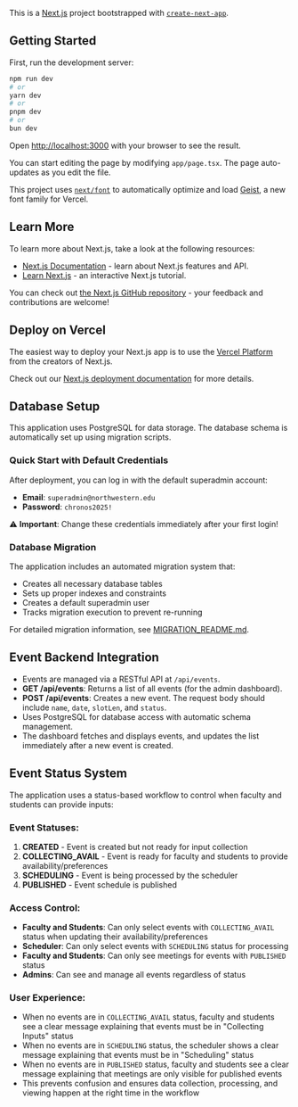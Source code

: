 This is a [Next.js](https://nextjs.org) project bootstrapped with [`create-next-app`](https://nextjs.org/docs/app/api-reference/cli/create-next-app).

## Getting Started

First, run the development server:

```bash
npm run dev
# or
yarn dev
# or
pnpm dev
# or
bun dev
```

Open [http://localhost:3000](http://localhost:3000) with your browser to see the result.

You can start editing the page by modifying `app/page.tsx`. The page auto-updates as you edit the file.

This project uses [`next/font`](https://nextjs.org/docs/app/building-your-application/optimizing/fonts) to automatically optimize and load [Geist](https://vercel.com/font), a new font family for Vercel.

## Learn More

To learn more about Next.js, take a look at the following resources:

- [Next.js Documentation](https://nextjs.org/docs) - learn about Next.js features and API.
- [Learn Next.js](https://nextjs.org/learn) - an interactive Next.js tutorial.

You can check out [the Next.js GitHub repository](https://github.com/vercel/next.js) - your feedback and contributions are welcome!

## Deploy on Vercel

The easiest way to deploy your Next.js app is to use the [Vercel Platform](https://vercel.com/new?utm_medium=default-template&filter=next.js&utm_source=create-next-app&utm_campaign=create-next-app-readme) from the creators of Next.js.

Check out our [Next.js deployment documentation](https://nextjs.org/docs/app/building-your-application/deploying) for more details.

## Database Setup

This application uses PostgreSQL for data storage. The database schema is automatically set up using migration scripts.

### Quick Start with Default Credentials

After deployment, you can log in with the default superadmin account:

- **Email**: `superadmin@northwestern.edu`
- **Password**: `chronos2025!`

⚠️ **Important**: Change these credentials immediately after your first login!

### Database Migration

The application includes an automated migration system that:
- Creates all necessary database tables
- Sets up proper indexes and constraints
- Creates a default superadmin user
- Tracks migration execution to prevent re-running

For detailed migration information, see [MIGRATION_README.md](./MIGRATION_README.md).

## Event Backend Integration

- Events are managed via a RESTful API at `/api/events`.
- **GET /api/events**: Returns a list of all events (for the admin dashboard).
- **POST /api/events**: Creates a new event. The request body should include `name`, `date`, `slotLen`, and `status`.
- Uses PostgreSQL for database access with automatic schema management.
- The dashboard fetches and displays events, and updates the list immediately after a new event is created.

## Event Status System

The application uses a status-based workflow to control when faculty and students can provide inputs:

### Event Statuses:
1. **CREATED** - Event is created but not ready for input collection
2. **COLLECTING_AVAIL** - Event is ready for faculty and students to provide availability/preferences
3. **SCHEDULING** - Event is being processed by the scheduler
4. **PUBLISHED** - Event schedule is published

### Access Control:
- **Faculty and Students**: Can only select events with `COLLECTING_AVAIL` status when updating their availability/preferences
- **Scheduler**: Can only select events with `SCHEDULING` status for processing
- **Faculty and Students**: Can only see meetings for events with `PUBLISHED` status
- **Admins**: Can see and manage all events regardless of status

### User Experience:
- When no events are in `COLLECTING_AVAIL` status, faculty and students see a clear message explaining that events must be in "Collecting Inputs" status
- When no events are in `SCHEDULING` status, the scheduler shows a clear message explaining that events must be in "Scheduling" status
- When no events are in `PUBLISHED` status, faculty and students see a clear message explaining that meetings are only visible for published events
- This prevents confusion and ensures data collection, processing, and viewing happen at the right time in the workflow
